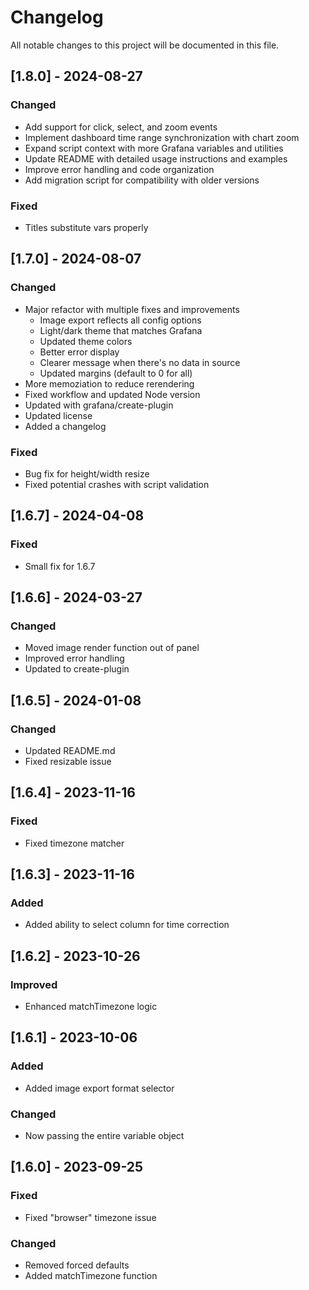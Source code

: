 # Changelog

All notable changes to this project will be documented in this file.

## [1.8.0] - 2024-08-27

### Changed

- Add support for click, select, and zoom events
- Implement dashboard time range synchronization with chart zoom
- Expand script context with more Grafana variables and utilities
- Update README with detailed usage instructions and examples
- Improve error handling and code organization
- Add migration script for compatibility with older versions

### Fixed

- Titles substitute vars properly

## [1.7.0] - 2024-08-07

### Changed

- Major refactor with multiple fixes and improvements
  - Image export reflects all config options
  - Light/dark theme that matches Grafana
  - Updated theme colors
  - Better error display
  - Clearer message when there's no data in source
  - Updated margins (default to 0 for all)
- More memoziation to reduce rerendering
- Fixed workflow and updated Node version
- Updated with grafana/create-plugin
- Updated license
- Added a changelog

### Fixed

- Bug fix for height/width resize
- Fixed potential crashes with script validation

## [1.6.7] - 2024-04-08

### Fixed

- Small fix for 1.6.7

## [1.6.6] - 2024-03-27

### Changed

- Moved image render function out of panel
- Improved error handling
- Updated to create-plugin

## [1.6.5] - 2024-01-08

### Changed

- Updated README.md
- Fixed resizable issue

## [1.6.4] - 2023-11-16

### Fixed

- Fixed timezone matcher

## [1.6.3] - 2023-11-16

### Added

- Added ability to select column for time correction

## [1.6.2] - 2023-10-26

### Improved

- Enhanced matchTimezone logic

## [1.6.1] - 2023-10-06

### Added

- Added image export format selector

### Changed

- Now passing the entire variable object

## [1.6.0] - 2023-09-25

### Fixed

- Fixed "browser" timezone issue

### Changed

- Removed forced defaults
- Added matchTimezone function
